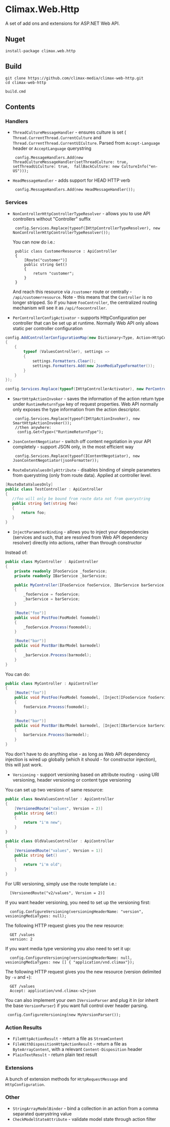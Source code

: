 # Climax.Web.Http

A set of add ons and extensions for ASP.NET Web API.

## Nuget

    install-package climax.web.http

## Build

    git clone https://github.com/climax-media/climax-web-http.git
    cd climax-web-http

    build.cmd

## Contents

### Handlers

 - `ThreadCultureMessageHandler` - ensures culture is set (` Thread.CurrentThread.CurrentCulture` and `Thread.CurrentThread.CurrentUICulture`. Parsed from `Accept-Language` header or `AcceptLanguage` querystring

        config.MessageHandlers.Add(new ThreadCultureMessageHandler(setThreadCulture: true, setThreadUiCulture: true,  fallBackCulture: new CultureInfo("en-US")));

 - `HeadMessageHandler` - adds support for HEAD HTTP verb

        config.MessageHandlers.Add(new HeadMessageHandler());

### Services

 - `NonControllerHttpControllerTypeResolver` - allows you to use API controllers without "Controller" suffix

        config.Services.Replace(typeof(IHttpControllerTypeResolver), new NonControllerHttpControllerTypeResolver());

    You can now do i.e.:

        public class CustomerResource : ApiController
        {
            [Route("customer")]
            public string Get()
            {
                return "customer";
            }
        }

    And reach this resource via `/customer` route or centrally - `/api/customerresource`.
    Note - this means that the `Controller` is no longer stripped. So if you have `FooController`, the centralized routing mechanism will see it as `/api/foocontroller`.

 - `PerControllerConfigActivator` - supports HttpConfiguration per controller that can be set up at runtime. Normally Web API only allows static per controller configuration

  ```csharp
  config.AddControllerConfigurationMap(new Dictionary<Type, Action<HttpControllerSettings>>
  {
      {
          typeof (ValuesController), settings =>
          {
              settings.Formatters.Clear();
              settings.Formatters.Add(new JsonMediaTypeFormatter());
          }
      }
  });

  config.Services.Replace(typeof(IHttpControllerActivator), new PerControllerConfigActivator());
  ```

 - `SmartHttpActionInvoker` - saves the information of the action return type under `RuntimeReturnType` key of request properties. Web API normally only exposes the type information from the action descriptor.

        config.Services.Replace(typeof(IHttpActionInvoker), new SmartHttpActionInvoker());
        //then anywhere:
         config.Get<Type>("RuntimeReturnType");

 - `JsonContentNegotiator` - switch off content negotiation in your API completely - support JSON only, in the most efficient way

        config.Services.Replace(typeof(IContentNegotiator), new JsonContentNegotiator(jsonFormatter));

 - `RouteDataValuesOnlyAttribute` - disables binding of simple parameters from querystring (only from route data). Applied at controller level.

  ```csharp
  [RouteDataValuesOnly]
  public class TestController : ApiController
  {
     //foo will only be bound from route data not from querystring
     public string Get(string foo)
     {
         return foo;
     }
  }
  ```

 - `InjectParameterBinding` - allows you to inject your dependencies (services and such, that are resolved from Web API dependency resolver) directly into actions, rather than through constructor

Instead of:

```csharp
public class MyController : ApiController
{
    private readonly IFooService _fooService;
    private readonly IBarService _barService;

    public MyController(IFooService fooService, IBarService barService)
    {
        _fooService = fooService;
        _barService = barService;
    }

    [Route("foo")]
    public void PostFoo(FooModel foomodel)
    {
        _fooService.Process(foomodel);
    }

    [Route("bar")]
    public void PostBar(BarModel barmodel)
    {
        _barService.Process(barmodel);
    }
}
```

You can do:

```csharp
public class MyController : ApiController
{
    [Route("foo")]
    public void PostFoo(FooModel foomodel, [Inject]IFooService fooService)
    {
        fooService.Process(foomodel);
    }

    [Route("bar")]
    public void PostBar(BarModel barmodel, [Inject]IBarService barService)
    {
        barService.Process(barmodel);
    }
}
```

You don't have to do anything else - as long as Web API dependency injection is wired up globally (which it should - for constructor injection), this will just work.

 - `Versioning` - support versioning based on attribute routing - using URI versioning, header versioning or content type versioning

You can set up two versions of same resource:

```csharp
public class NewValuesController : ApiController
{
    [VersionedRoute("values", Version = 2)]
    public string Get()
    {
        return "i'm new";
    }
}

public class OldValuesController : ApiController
{
    [VersionedRoute("values", Version = 1)]
    public string Get()
    {
        return "i'm old";
    }
}
```

For URI versioning, simply use the route template i.e.:

      [VersionedRoute("v2/values", Version = 2)]

If you want header versioning, you need to set up the versioning first:

      config.ConfigureVersioning(versioningHeaderName: "version", vesioningMediaTypes: null);

The following HTTP request gives you the new resource:

      GET /values
      version: 2

If you want media type versioning you also need to set it up:

      config.ConfigureVersioning(versioningHeaderName: null, vesioningMediaTypes: new [] { "application/vnd.climax"});

The following HTTP request gives you the new resource (version delimited by `-v` and `+`):

      GET /values
      Accept: application/vnd.climax-v2+json

You can also implement your own `IVersionParser` and plug it in (or inherit the base `VersionParser`) if you want full control over header parsing.

     config.ConfigureVersioning(new MyVersionParser());

### Action Results

 - `FileHttpActionResult` - return a file as `StreamContent`
 - `FileWithDispositionHttpActionResult` - return a file as `ByteArrayContent`, with a relevant `Content-Disposition` header
 - `PlainTextResult` - return plain text result

### Extensions

A bunch of extension methods for `HttpRequestMessage` and `HttpConfiguration`.

### Other

 - `StringArrayModelBinder` - bind a collection in an action from a comma separated querystring value
 - `CheckModelStateAttribute` - validate model state through action filter
